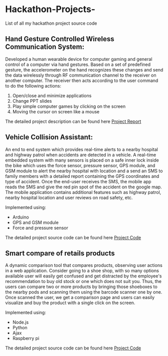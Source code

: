 # Hackathon-Projects-
List of all my hackathon project source code 

## Hand Gesture Controlled Wireless Communication System: 

Developed a human wearable device for computer gaming and general control of a computer via hand gestures. Based on a set of predefined gesture, the accelerometer on the hand recognizes these changes and send the data wirelessly through RF communication channel to the receiver on another computer. The receiver then acts according to the user command to do the following actions:

1) Open/close and minimize applications
2) Change PPT slides 
3) Play simple computer games by clicking on the screen
4) Moving the cursor on screen like a mouse

The detailed project description can be found here  [Project Report](https://github.com/sand47/Hackathon-Projects-/blob/master/Hand%20Gesture%20Controlled%20Wireless%20Communication/Project%20Report.pdf)

## Vehicle Collision Assistant: 

An end to end system which provides real-time alerts to a nearby hospital and highway patrol when accidents are detected in a vehicle. A real-time embedded system with many sensors is placed on a safe inner lock inside the bike which uses the force sensor, pressure sensor, GPS module, and GSM module to alert the nearby hospital with location and a send an SMS to family members with a detailed report containing the GPS coordinates and type of accident. Once the end-user receives the SMS, the mobile app reads the SMS and give the red pin spot of the accident on the google map. The mobile application contains additional features such as highway patrol, nearby hospital location and user reviews on road safety, etc. 

Implemented using:
- Arduino 
- GPS and GSM module
- Force and pressure sensor

The detailed project source code can be found here [Project Code](https://github.com/sand47/Hackathon-Projects-/tree/master/Vehicle%20Collision%20Assistant )

## Smart compare of retails products 

A dynamic comparison tool that compares products, observing user actions in a web application. Consider going to a shoe shop, with so many options available user will easily get confused and get distracted by the employee's recommendation to buy old stock or one which does not suit you. Thus, the users can compare two or more products by bringing those shoeboxes to the nearby pods and scanning them using the barcode scanner one by one. Once scanned the user, we get a comparison page and users can easily visualize and buy the product with a single click on the screen. 

Implemented using:
- Node.js
- Python 
- Ajax
- Raspberry pi 

The detailed project source code can be found here [Project Code](https://github.com/sand47/Hackathon-Projects-/tree/master/Smart%20Compare)
